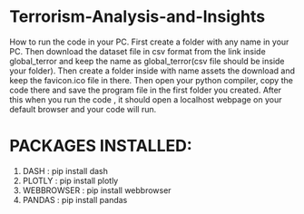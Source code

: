 # Terrorism-Analysis-and-Insights

How to run the code in your PC.
First create a folder with any name in your PC.
Then download the dataset file in csv format from the link inside global_terror and keep the name as global_terror(csv file should be inside your folder).
Then create a folder inside with name assets the download and keep the favicon.ico file in there.
Then open your python compiler, copy the code there and save the program file in the first folder you created.
After this when you run the code , it should open a localhost webpage on your default browser and your code will run.

# PACKAGES INSTALLED:
1. DASH : pip install dash
2. PLOTLY : pip install plotly
3. WEBBROWSER : pip install webbrowser
4. PANDAS : pip install pandas
